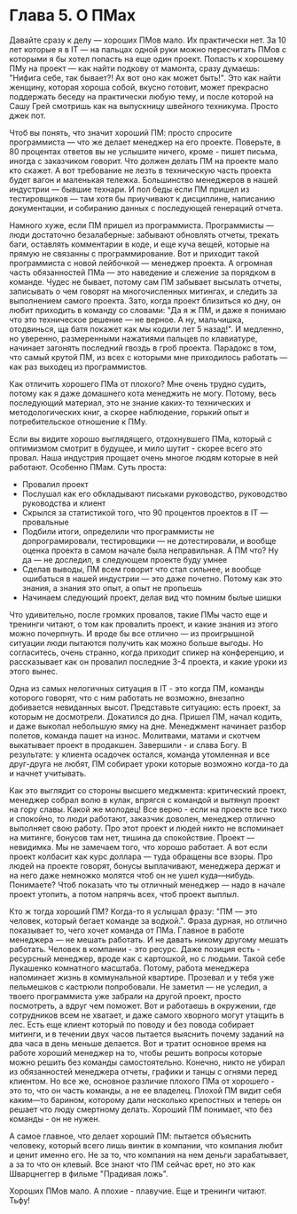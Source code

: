 # Глава 5. О ПМах

Давайте сразу к делу — хороших ПМов мало. Их практически нет. За 10 лет которые я в IT — на пальцах одной руки можно пересчитать ПМов с которыми я бы хотел попасть на еще один проект. Попасть к хорошему ПМу на проект — как найти подкову от мамонта, сразу думаешь: "Нифига себе, так бывает?! Ах вот оно как может быть!". Это как найти женщину, которая хороша собой, вкусно готовит, может прекрасно поддержать беседу на практически любую тему, и после которой на Сашу Грей смотришь как на выпускницу швейного техникума. Просто джек пот.

Чтоб вы понять, что значит хороший ПМ: просто спросите программиста — что же делает менеджер на его проекте. Поверьте, в 80 процентах ответов вы не услышите ничего, кроме - пишет письма, иногда с заказчиком говорит. Что должен делать ПМ на проекте мало кто скажет. А вот требование не лезть в техническую часть проекта будет вагон и маленькая тележка. Большинство менеджеров в нашей индустрии — бывшие технари. И пол беды если ПМ пришел из тестировщиков — там хотя бы приучивают к дисциплине, написанию документации, и собиранию данных с последующей генераций отчета.

Намного хуже, если ПМ пришел из программиста. Программисты — люди достаточно безалаберные: забывают обновлять отчеты, трекать баги, оставлять комментарии в коде, и еще куча вещей, которые на прямую не связанны с программирование. Вот и приходит такой программиста с новой лейбочкой — менеджер проекта. А огромная часть обязанностей ПМа — это наведение и слежение за порядком в команде. Чудес не бывает, потому сам ПМ забывает высылать отчеты, записывать о чем говорят на многочисленных митингах, и следить за выполнением самого проекта. Зато, когда проект близиться ко дну, он любит приходить в команду со словами: "Да я ж ПМ, и даже я понимаю что это техническое решение — не верное. А ну, мальчишка, отодвинься, ща батя покажет как мы кодили лет 5 назад!". И медленно, но уверенно, размеренными нажатиями пальцев по клавиатуре, начинает загонять последний гвоздь в гроб проекта. Парадокс в том, что самый крутой ПМ, из всех с которыми мне приходилось работать — как раз выходец из программистов.

Как отличить хорошего ПМа от плохого? Мне очень трудно судить, потому как я даже домашнего кота менеджить не могу. Потому, весь последующий материал, это не знание каких-то технических и методологических книг, а скорее наблюдение, горький опыт и потребительское отношение к ПМу. 

Если вы видите хорошо выглядящего, отдохнувшего ПМа, который с оптимизмом смотрит в будущее, и мило шутит - скорее всего это провал. Наша индустрия прощает очень многое людям которые в ней работают. Особенно ПМам. Суть проста:

- Провалил проект
- Послушал как его обкладывают письками руководство, руководство руководства и клиент
- Скрылся за статистикой того, что 90 процентов проектов в IT — провальные
- Подбили итоги, определили что программисты не допрограмировали, тестировщики — не дотестировали, и вообще оценка проекта в самом начале была неправильная. А ПМ что? Ну да — не доследил, в следующем проекте буду умнее
- Сделав выводы, ПМ всем говорит что стал сильнее, и вообще ошибаться в нашей индустрии — это даже почетно. Потому как это знания, а знания это опыт, а опыт не пропьешь
- Начинаем следующий проект, делая вид что помним былые шишки

Что удивительно, после громких провалов, такие ПМы часто еще и тренинги читают, о том как провалить проект, и какие знания из этого можно почерпнуть. И вроде бы все отлично — из проигрышной ситуации люди пытаются получить как можно больше выгоды. Но согласитесь, очень странно, когда приходит спикер на конференцию, и рассказывает как он провалил последние 3-4 проекта, и какие уроки из этого вынес.

Одна из самых нелогичных ситуация в IT - это когда ПМ, команды которого говорят, что с ним работать не возможно, внезапно добивается невиданных высот. Представьте ситуацию: есть проект, за которым не досмотрели. Докатился до дна. Пришел ПМ, начал кодить, и даже выкопал небольшую ямку на дне. Менеджмент начинает разбор полетов, команда пашет на износ. Молитвами, матами и скотчем выкатывает проект в продакшен. Завершили - и слава Богу. В результате: у клиента осадочек остался, команда утомленная и все друг-друга не любят, ПМ собирает уроки которые возможно когда-то да и начнет учитывать.

Как это выглядит со стороны высшего меджмента: критический проект, менеджер собрал волю в кулак, впрягся с командой и вытянул проект на гору славы. Какой же молодец! Все верно - если на проекте все тихо и спокойно, то люди работают, заказчик доволен, менеджер отлично выполняет свою работу. Про этот проект и людей никто не вспоминает на митинге, бонусов там нет, тишина да спокойствие. Проект — невидимка. Мы не замечаем того, что хорошо работает. А вот если проект колбасит как курс доллара — туда обращены все взоры. Про людей на проекте говорят, бонусы выплачивают, менеджера держат и на него даже немножко молятся чтоб он не ушел куда—нибудь. Понимаете? Чтоб показать что ты отличный менеджер — надо в начале проект утопить, а потом напрячь всех, чтоб проект выплыл.

Кто ж тогда хороший ПМ? Когда-то я услышал фразу: "ПМ — это человек, который бегает команде за водкой.". Фраза дурная, но отлично показывает то, чего хочет команда от ПМа. Главное в работе менеджера — не мешать работать. И не давать никому другому мешать работать. Человек в компании - это ресурс. Даже позиция есть - ресурсный менеджер, вроде как с картошкой, но с людьми. Такой себе Лукашенко комнатного масштаба. Потому, работа менеджера напоминает жизнь в коммунальной квартире. Прозевал и у тебя уже пельмешков с кастрюли попробовали. Не заметил — не уследил, а твоего программиста уже забрали на другой проект, просто посмотреть, а вдруг чем поможет. Вот и работаешь в окружении, где сотрудников всем не хватает, и даже самого хворного могут утащить в лес. Есть еще клиент который по поводу и без повода собирает митинги, и в течении двух часов пытается выяснить почему заданий на два часа в день меньше делается.
Вот и тратит основное время на работе хороший менеджер на то, чтобы решить вопросы которые можно решить без команды самостоятельно. Конечно, никто не убирал из обязанностей менеджера отчеты, графики и танцы с огнями перед клиентом. Но все же, основное различие плохого ПМа от хорошего - это то, что он часть команды, а не ее владелец. Плохой ПМ видит себя каким—то барином, которому дали несколько крепостных и теперь он решает что люду смертному делать. Хороший ПМ понимает, что без команды - он не нужен.

А самое главное, что делает хороший ПМ: пытается объяснить человеку, который всего лишь винтик в компании, что компания любит и ценит именно его. Не за то, что компания на нем деньги зарабатывает, а за то что он клевый. Все знают что ПМ сейчас врет, но это как Шварцнеггер в фильме "Прадивая ложь".

Хороших ПМов мало. А плохие - плавучие. Еще и тренинги читают. Тьфу!
